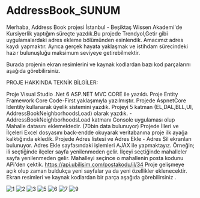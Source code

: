 # AddressBook_SUNUM

Merhaba, Address Book projesi İstanbul - Beşiktaş Wissen Akademi'de Kursiyerlik yaptığım süreçte yazdık.Bu projede Trendyol,Getir gibi uygulamalardaki adres ekleme bölümünden esinlendik. Amacımız adres kaydı yapmaktır. Ayrıca gerçek hayata yaklaşmak ve istihdam sürecindeki hazır bulunuşluğu maksimum seviyeye getirebilmektir.

Burada projenin ekran resimlerini ve kaynak kodlardan bazı kod parçalarını aşağıda görebilirsiniz.

PROJE HAKKINDA TEKNİK BİLGİLER:

Proje Visual Studio .Net 6 ASP.NET MVC CORE ile yazıldı.
Proje Entity Framework Core Code-First yaklaşımıyla yazılmıştır.
Projede AspnetCore Identity kullanarak üyelik sistemini yazdık.
Projeyi 5 katman (EL,DAL,BLL,UI, AddressBookNeighborhoodsLoad) olarak yazdık. -AddressBookNeighborhoodsLoad katmanı Console uygulaması olup Mahalle datasını eklemektedir. (70bin data bulunuyor)
Projede İlleri ve İlçeleri Excel dosyasını back-endde okuyarak veritabanına proje ilk ayağa kalktığında ekledik.
Projede Adres listesi ve Adres Ekle - Adres Sil ekranları bulunuyor.
Adres Ekle sayfasındaki işlemleri AJAX ile yapmaktayız. Örneğin; ili seçtiğinde ilçeler sayfa yenilenmeden gelir. İlçeyi seçtiğinde mahalleler sayfa yenilenmeden gelir.
Mahalleyi seçince o mahallenin posta kodunu APi'den çektik. https://api.ubilisim.com/postakodu/il/34
Proje gelişmeye açık olup zaman buldukça yeni sayfalar ya da yeni özellikler eklenecektir.
Ekran resimleri ve kaynak kodlardan bir parça aşağıda görebilirsiniz .


![1](https://user-images.githubusercontent.com/120444709/219598336-56c840a1-005e-4ee9-bcaf-f9d9ce04f9d9.png)
![2](https://user-images.githubusercontent.com/120444709/219598385-13eadfd2-06d4-4cbb-be2a-23d6cc7cedff.png)
![3](https://user-images.githubusercontent.com/120444709/219598399-c69d9895-3337-42cb-8efc-6b8bed6eb453.png)
![5](https://user-images.githubusercontent.com/120444709/219598418-2f5b06fe-c4fd-4541-9600-7c859a6a1eee.png)
![6](https://user-images.githubusercontent.com/120444709/219598433-ad43bb43-6a4a-4999-937d-844bfa2e9078.png)
![7](https://user-images.githubusercontent.com/120444709/219598450-94cab1d6-5ff4-4623-8f8f-27cb0e1aed8f.png)
![9](https://user-images.githubusercontent.com/120444709/219598457-8ecbbd81-3b1a-4e2d-93a0-15cb5acb3208.png)

